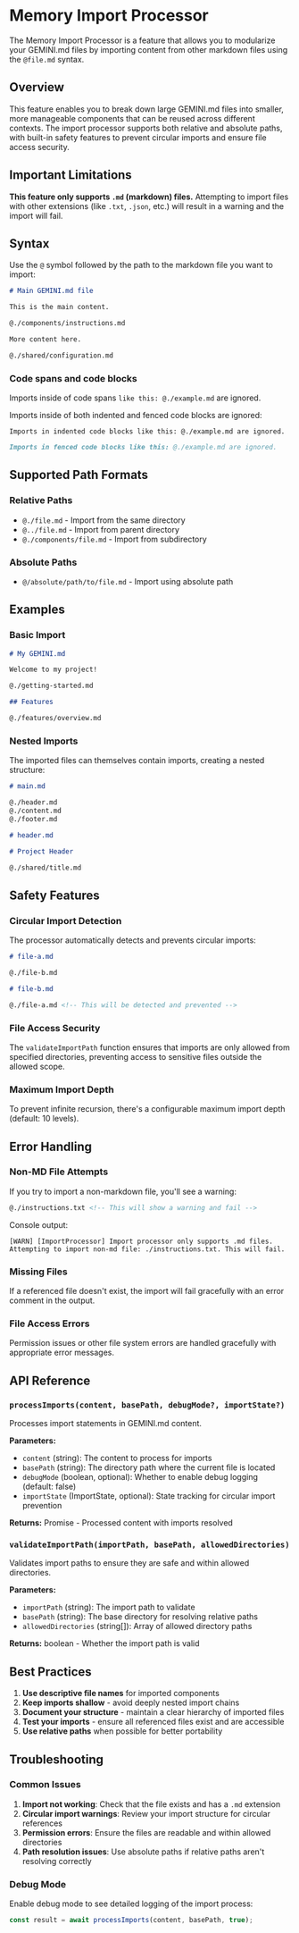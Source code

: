 # Memory Import Processor

The Memory Import Processor is a feature that allows you to modularize your GEMINI.md files by importing content from other markdown files using the `@file.md` syntax.

## Overview

This feature enables you to break down large GEMINI.md files into smaller, more manageable components that can be reused across different contexts. The import processor supports both relative and absolute paths, with built-in safety features to prevent circular imports and ensure file access security.

## Important Limitations

**This feature only supports `.md` (markdown) files.** Attempting to import files with other extensions (like `.txt`, `.json`, etc.) will result in a warning and the import will fail.

## Syntax

Use the `@` symbol followed by the path to the markdown file you want to import:

```markdown
# Main GEMINI.md file

This is the main content.

@./components/instructions.md

More content here.

@./shared/configuration.md
```

### Code spans and code blocks

Imports inside of code spans `like this: @./example.md` are ignored.

Imports inside of both indented and fenced code blocks are ignored:

    Imports in indented code blocks like this: @./example.md are ignored.

```markdown
Imports in fenced code blocks like this: @./example.md are ignored.
```

## Supported Path Formats

### Relative Paths

- `@./file.md` - Import from the same directory
- `@../file.md` - Import from parent directory
- `@./components/file.md` - Import from subdirectory

### Absolute Paths

- `@/absolute/path/to/file.md` - Import using absolute path

## Examples

### Basic Import

```markdown
# My GEMINI.md

Welcome to my project!

@./getting-started.md

## Features

@./features/overview.md
```

### Nested Imports

The imported files can themselves contain imports, creating a nested structure:

```markdown
# main.md

@./header.md
@./content.md
@./footer.md
```

```markdown
# header.md

# Project Header

@./shared/title.md
```

## Safety Features

### Circular Import Detection

The processor automatically detects and prevents circular imports:

```markdown
# file-a.md

@./file-b.md

# file-b.md

@./file-a.md <!-- This will be detected and prevented -->
```

### File Access Security

The `validateImportPath` function ensures that imports are only allowed from specified directories, preventing access to sensitive files outside the allowed scope.

### Maximum Import Depth

To prevent infinite recursion, there's a configurable maximum import depth (default: 10 levels).

## Error Handling

### Non-MD File Attempts

If you try to import a non-markdown file, you'll see a warning:

```markdown
@./instructions.txt <!-- This will show a warning and fail -->
```

Console output:

```
[WARN] [ImportProcessor] Import processor only supports .md files. Attempting to import non-md file: ./instructions.txt. This will fail.
```

### Missing Files

If a referenced file doesn't exist, the import will fail gracefully with an error comment in the output.

### File Access Errors

Permission issues or other file system errors are handled gracefully with appropriate error messages.

## API Reference

### `processImports(content, basePath, debugMode?, importState?)`

Processes import statements in GEMINI.md content.

**Parameters:**

- `content` (string): The content to process for imports
- `basePath` (string): The directory path where the current file is located
- `debugMode` (boolean, optional): Whether to enable debug logging (default: false)
- `importState` (ImportState, optional): State tracking for circular import prevention

**Returns:** Promise<string> - Processed content with imports resolved

### `validateImportPath(importPath, basePath, allowedDirectories)`

Validates import paths to ensure they are safe and within allowed directories.

**Parameters:**

- `importPath` (string): The import path to validate
- `basePath` (string): The base directory for resolving relative paths
- `allowedDirectories` (string[]): Array of allowed directory paths

**Returns:** boolean - Whether the import path is valid

## Best Practices

1. **Use descriptive file names** for imported components
2. **Keep imports shallow** - avoid deeply nested import chains
3. **Document your structure** - maintain a clear hierarchy of imported files
4. **Test your imports** - ensure all referenced files exist and are accessible
5. **Use relative paths** when possible for better portability

## Troubleshooting

### Common Issues

1. **Import not working**: Check that the file exists and has a `.md` extension
2. **Circular import warnings**: Review your import structure for circular references
3. **Permission errors**: Ensure the files are readable and within allowed directories
4. **Path resolution issues**: Use absolute paths if relative paths aren't resolving correctly

### Debug Mode

Enable debug mode to see detailed logging of the import process:

```typescript
const result = await processImports(content, basePath, true);
```
